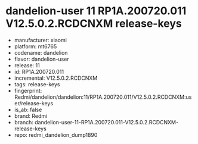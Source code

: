 # dandelion-user 11 RP1A.200720.011 V12.5.0.2.RCDCNXM release-keys
- manufacturer: xiaomi
- platform: mt6765
- codename: dandelion
- flavor: dandelion-user
- release: 11
- id: RP1A.200720.011
- incremental: V12.5.0.2.RCDCNXM
- tags: release-keys
- fingerprint: Redmi/dandelion/dandelion:11/RP1A.200720.011/V12.5.0.2.RCDCNXM:user/release-keys
- is_ab: false
- brand: Redmi
- branch: dandelion-user-11-RP1A.200720.011-V12.5.0.2.RCDCNXM-release-keys
- repo: redmi_dandelion_dump1890
